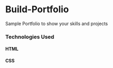 # Build-Portfolio
Sample Portfolio to show your skills and projects
### Technologies Used
#### HTML
#### CSS

